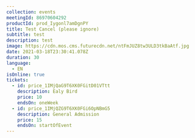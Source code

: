 ```yaml
---
collection: events
meetingId: 86970604292
productId: prod_Iygonl7amDgnPY
title: Test Cancel (please ignore)
subtitle: test
description: test
image: https://cdn.mos.cms.futurecdn.net/ntFmJUZ8tw3ULD3tkBaAtf.jpg
date: 2021-03-18T23:30:41.078Z
duration: 30
language:
  - EN
isOnline: true
tickets:
  - id: price_1IMjQaG9T6XK0FGitD01VTtt
    description: Ealy Bird
    price: 10
    endsOn: oneWeek
  - id: price_1IMjQZG9T6XK0FGi6OpNBmG5
    description: General Admission
    price: 15
    endsOn: startOfEvent
---
```

